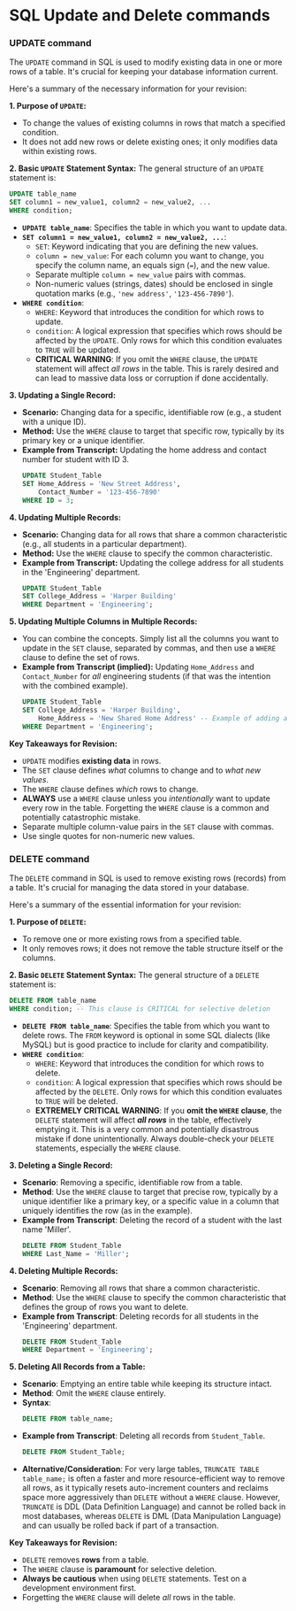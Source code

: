 # SQL Update and Delete commands

### UPDATE command

The `UPDATE` command in SQL is used to modify existing data in one or more rows of a table. It's crucial for keeping your database information current.

Here's a summary of the necessary information for your revision:

**1. Purpose of `UPDATE`:**

- To change the values of existing columns in rows that match a specified condition.
- It does not add new rows or delete existing ones; it only modifies data within existing rows.

**2. Basic `UPDATE` Statement Syntax:**
The general structure of an `UPDATE` statement is:

```sql
UPDATE table_name
SET column1 = new_value1, column2 = new_value2, ...
WHERE condition;
```

- **`UPDATE table_name`**: Specifies the table in which you want to update data.
- **`SET column1 = new_value1, column2 = new_value2, ...`**:
  - `SET`: Keyword indicating that you are defining the new values.
  - `column = new_value`: For each column you want to change, you specify the column name, an equals sign (`=`), and the new value.
  - Separate multiple `column = new_value` pairs with commas.
  - Non-numeric values (strings, dates) should be enclosed in single quotation marks (e.g., `'new address'`, `'123-456-7890'`).
- **`WHERE condition`**:
  - `WHERE`: Keyword that introduces the condition for which rows to update.
  - `condition`: A logical expression that specifies which rows should be affected by the `UPDATE`. Only rows for which this condition evaluates to `TRUE` will be updated.
  - **CRITICAL WARNING**: If you omit the `WHERE` clause, the `UPDATE` statement will affect _all rows_ in the table. This is rarely desired and can lead to massive data loss or corruption if done accidentally.

**3. Updating a Single Record:**

- **Scenario:** Changing data for a specific, identifiable row (e.g., a student with a unique ID).
- **Method:** Use the `WHERE` clause to target that specific row, typically by its primary key or a unique identifier.
- **Example from Transcript:** Updating the home address and contact number for student with ID 3.
  ```sql
  UPDATE Student_Table
  SET Home_Address = 'New Street Address',
      Contact_Number = '123-456-7890'
  WHERE ID = 3;
  ```

**4. Updating Multiple Records:**

- **Scenario:** Changing data for all rows that share a common characteristic (e.g., all students in a particular department).
- **Method:** Use the `WHERE` clause to specify the common characteristic.
- **Example from Transcript:** Updating the college address for all students in the 'Engineering' department.
  ```sql
  UPDATE Student_Table
  SET College_Address = 'Harper Building'
  WHERE Department = 'Engineering';
  ```

**5. Updating Multiple Columns in Multiple Records:**

- You can combine the concepts. Simply list all the columns you want to update in the `SET` clause, separated by commas, and then use a `WHERE` clause to define the set of rows.
- **Example from Transcript (implied):** Updating `Home_Address` and `Contact_Number` for _all_ engineering students (if that was the intention with the combined example).
  ```sql
  UPDATE Student_Table
  SET College_Address = 'Harper Building',
      Home_Address = 'New Shared Home Address' -- Example of adding another column update
  WHERE Department = 'Engineering';
  ```

**Key Takeaways for Revision:**

- `UPDATE` modifies **existing data** in rows.
- The `SET` clause defines _what_ columns to change and to _what new values_.
- The `WHERE` clause defines _which_ rows to change.
- **ALWAYS** use a `WHERE` clause unless you _intentionally_ want to update every row in the table. Forgetting the `WHERE` clause is a common and potentially catastrophic mistake.
- Separate multiple column-value pairs in the `SET` clause with commas.
- Use single quotes for non-numeric new values.

### DELETE command

The `DELETE` command in SQL is used to remove existing rows (records) from a table. It's crucial for managing the data stored in your database.

Here's a summary of the essential information for your revision:

**1. Purpose of `DELETE`:**

- To remove one or more existing rows from a specified table.
- It only removes rows; it does not remove the table structure itself or the columns.

**2. Basic `DELETE` Statement Syntax:**
The general structure of a `DELETE` statement is:

```sql
DELETE FROM table_name
WHERE condition; -- This clause is CRITICAL for selective deletion
```

- **`DELETE FROM table_name`**: Specifies the table from which you want to delete rows. The `FROM` keyword is optional in some SQL dialects (like MySQL) but is good practice to include for clarity and compatibility.
- **`WHERE condition`**:
  - `WHERE`: Keyword that introduces the condition for which rows to delete.
  - `condition`: A logical expression that specifies which rows should be affected by the `DELETE`. Only rows for which this condition evaluates to `TRUE` will be deleted.
  - **EXTREMELY CRITICAL WARNING**: If you **omit the `WHERE` clause**, the `DELETE` statement will affect **_all rows_** in the table, effectively emptying it. This is a very common and potentially disastrous mistake if done unintentionally. Always double-check your `DELETE` statements, especially the `WHERE` clause.

**3. Deleting a Single Record:**

- **Scenario**: Removing a specific, identifiable row from a table.
- **Method**: Use the `WHERE` clause to target that precise row, typically by a unique identifier like a primary key, or a specific value in a column that uniquely identifies the row (as in the example).
- **Example from Transcript**: Deleting the record of a student with the last name 'Miller'.
  ```sql
  DELETE FROM Student_Table
  WHERE Last_Name = 'Miller';
  ```

**4. Deleting Multiple Records:**

- **Scenario**: Removing all rows that share a common characteristic.
- **Method**: Use the `WHERE` clause to specify the common characteristic that defines the group of rows you want to delete.
- **Example from Transcript**: Deleting records for all students in the 'Engineering' department.
  ```sql
  DELETE FROM Student_Table
  WHERE Department = 'Engineering';
  ```

**5. Deleting All Records from a Table:**

- **Scenario**: Emptying an entire table while keeping its structure intact.
- **Method**: Omit the `WHERE` clause entirely.
- **Syntax**:
  ```sql
  DELETE FROM table_name;
  ```
- **Example from Transcript**: Deleting all records from `Student_Table`.
  ```sql
  DELETE FROM Student_Table;
  ```
- **Alternative/Consideration**: For very large tables, `TRUNCATE TABLE table_name;` is often a faster and more resource-efficient way to remove all rows, as it typically resets auto-increment counters and reclaims space more aggressively than `DELETE` without a `WHERE` clause. However, `TRUNCATE` is DDL (Data Definition Language) and cannot be rolled back in most databases, whereas `DELETE` is DML (Data Manipulation Language) and can usually be rolled back if part of a transaction.

**Key Takeaways for Revision:**

- `DELETE` removes **rows** from a table.
- The `WHERE` clause is **paramount** for selective deletion.
- **Always be cautious** when using `DELETE` statements. Test on a development environment first.
- Forgetting the `WHERE` clause will delete _all_ rows in the table.
